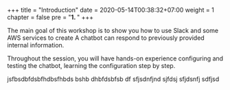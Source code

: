 +++
title = "Introduction"
date = 2020-05-14T00:38:32+07:00
weight = 1
chapter = false
pre = "<b>1. </b>"
+++

The main goal of this workshop is to show you how to use Slack and some AWS services to create
A chatbot can respond to previously provided internal information.

Throughout the session, you will have hands-on experience configuring and testing the chatbot, learning the configuration
step by step.

jsfbsdbfdsbfhdbsfhbds bshb dhbfdsbfsb df sfjsdnfjnd sjfdsj sfjdsnfj sdfjsd